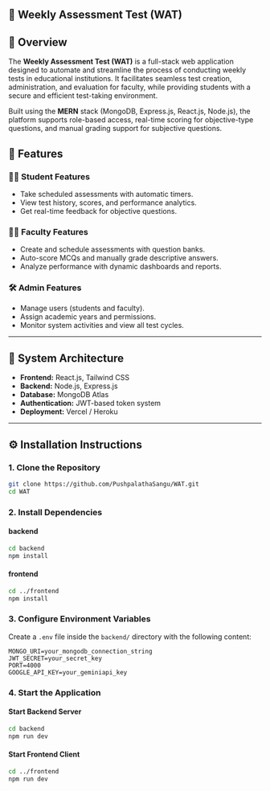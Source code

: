 
## 📘 Weekly Assessment Test (WAT)  


## 📌 Overview
The **Weekly Assessment Test (WAT)** is a full-stack web application designed to automate and streamline the process of conducting weekly tests in educational institutions. It facilitates seamless test creation, administration, and evaluation for faculty, while providing students with a secure and efficient test-taking environment.

Built using the **MERN** stack (MongoDB, Express.js, React.js, Node.js), the platform supports role-based access, real-time scoring for objective-type questions, and manual grading support for subjective questions.


## 🚀 Features

### 👩‍🎓 Student Features
- Take scheduled assessments with automatic timers.
- View test history, scores, and performance analytics.
- Get real-time feedback for objective questions.

### 👨‍🏫 Faculty Features
- Create and schedule assessments with question banks.
- Auto-score MCQs and manually grade descriptive answers.
- Analyze performance with dynamic dashboards and reports.

### 🛠 Admin Features
- Manage users (students and faculty).
- Assign academic years and permissions.
- Monitor system activities and view all test cycles.

---

## 🧠 System Architecture
- **Frontend:** React.js, Tailwind CSS
- **Backend:** Node.js, Express.js
- **Database:** MongoDB Atlas
- **Authentication:** JWT-based token system
- **Deployment:** Vercel / Heroku

---

## ⚙️ Installation Instructions

### 1. Clone the Repository

```bash
git clone https://github.com/PushpalathaSangu/WAT.git
cd WAT 
```

### 2. Install Dependencies

#### backend
```bash
cd backend
npm install
```
#### frontend
```bash
cd ../frontend
npm install
```
### 3. Configure Environment Variables

Create a `.env` file inside the `backend/` directory with the following content:

```env
MONGO_URI=your_mongodb_connection_string
JWT_SECRET=your_secret_key
PORT=4000
GOOGLE_API_KEY=your_geminiapi_key
```
### 4. Start the Application

#### Start Backend Server
```bash
cd backend
npm run dev
```

#### Start Frontend Client
```bash
cd ../frontend
npm run dev
```


